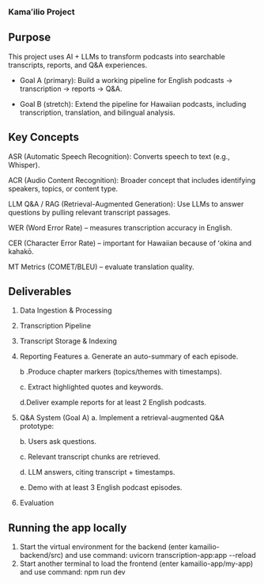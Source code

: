 ### Kamaʻilio Project
## Purpose
This project uses AI + LLMs to transform podcasts into searchable transcripts, reports, and Q&A experiences.
- Goal A (primary): Build a working pipeline for English podcasts → transcription → reports → Q&A.

- Goal B (stretch): Extend the pipeline for Hawaiian podcasts, including transcription, translation, and bilingual analysis.



## Key Concepts
ASR (Automatic Speech Recognition): Converts speech to text (e.g., Whisper).

ACR (Audio Content Recognition): Broader concept that includes identifying speakers, topics, or content type.

LLM Q&A / RAG (Retrieval-Augmented Generation): Use LLMs to answer questions by pulling relevant transcript passages.

WER (Word Error Rate) – measures transcription accuracy in English.

CER (Character Error Rate) – important for Hawaiian because of ʻokina and kahakō.

MT Metrics (COMET/BLEU) – evaluate translation quality.





## Deliverables
1. Data Ingestion & Processing
2. Transcription Pipeline
3. Transcript Storage & Indexing
4. Reporting Features
    a. Generate an auto-summary of each episode.

    b .Produce chapter markers (topics/themes with timestamps).

    c. Extract highlighted quotes and keywords.

    d.Deliver example reports for at least 2 English podcasts.
5. Q&A System (Goal A)
    a. Implement a retrieval-augmented Q&A prototype:

    b. Users ask questions.

    c. Relevant transcript chunks are retrieved.

    d. LLM answers, citing transcript + timestamps.

    e. Demo with at least 3 English podcast episodes.
6. Evaluation

## Running the app locally
1. Start the virtual environment for the backend (enter kamailio-backend/src) and use command:
    uvicorn transcription-app:app --reload
2. Start another terminal to load the frontend (enter kamailio-app/my-app) and use command:
    npm run dev